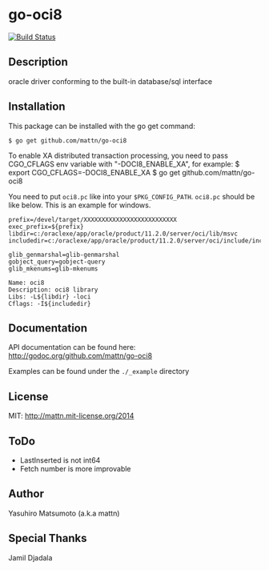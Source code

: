 go-oci8
=======

[![Build Status](https://travis-ci.org/mattn/go-oci8.svg)](https://travis-ci.org/mattn/go-oci8)

Description
-----------

oracle driver conforming to the built-in database/sql interface

Installation
------------

This package can be installed with the go get command:

    $ go get github.com/mattn/go-oci8
    
To enable XA distributed transaction processing, you need to pass CGO_CFLAGS env variable with "-DOCI8_ENABLE_XA", for example:
    $ export CGO_CFLAGS=-DOCI8_ENABLE_XA
    $ go get github.com/mattn/go-oci8

You need to put `oci8.pc` like into your `$PKG_CONFIG_PATH`. `oci8.pc` should be like below. This is an example for windows.

```
prefix=/devel/target/XXXXXXXXXXXXXXXXXXXXXXXXXX
exec_prefix=${prefix}
libdir=c:/oraclexe/app/oracle/product/11.2.0/server/oci/lib/msvc
includedir=c:/oraclexe/app/oracle/product/11.2.0/server/oci/include/include

glib_genmarshal=glib-genmarshal
gobject_query=gobject-query
glib_mkenums=glib-mkenums

Name: oci8
Description: oci8 library
Libs: -L${libdir} -loci
Cflags: -I${includedir}
```

Documentation
-------------

API documentation can be found here: http://godoc.org/github.com/mattn/go-oci8

Examples can be found under the `./_example` directory

License
-------

MIT: http://mattn.mit-license.org/2014

ToDo
----

* LastInserted is not int64
* Fetch number is more improvable

Author
------

Yasuhiro Matsumoto (a.k.a mattn)

Special Thanks
--------------

Jamil Djadala
